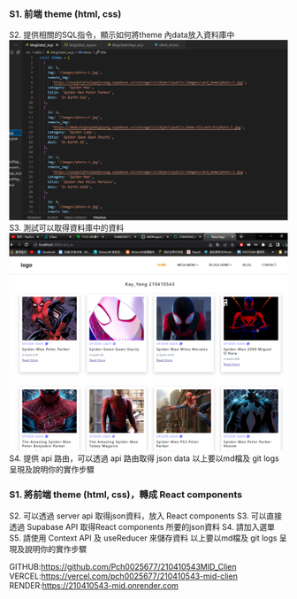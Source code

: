  ### S1. 前端 theme (html, css)
   S2. 提供相關的SQL指令，顯示如何將theme 內data放入資料庫中
   ![](p4.PNG)
   S3. 測試可以取得資料庫中的資料
    ![](p5.PNG)
   S4. 提供 api 路由，可以透過 api 路由取得 json data
   以上要以md檔及 git logs 呈現及說明你的實作步驟

 ### S1. 將前端 theme (html, css)，轉成 React components
   S2. 可以透過 server api 取得json資料，放入 React components
   S3. 可以直接透過  Supabase API 取得React components 所要的json資料
   S4. 請加入選單
   S5. 請使用 Context API 及 useReducer 來儲存資料
  以上要以md檔及 git logs 呈現及說明你的實作步驟

GITHUB:https://github.com/Pch0025677/210410543MID_Clien
VERCEL:https://vercel.com/pch0025677/210410543-mid-clien
RENDER:https://210410543-mid.onrender.com